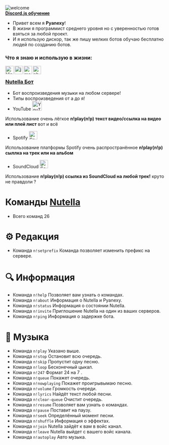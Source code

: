 ![welcome](https://i.imgur.com/6XHBC84.png) <br/>
**[Discord.js обучение](https://discord.gg/Xy5FnS5rNd)**


- Привет всем я **Pyanexy**!
- В жизни я программист среднего уровня но с уверенностью готов взяться за любой проект.
- И я использую дискор, так же пишу мелких ботов обучаю бесплатно людей по созданию ботов. <br />

### Что я знаю и использую в жизни:

<img align="left" alt="Visual Studio Code" width="26px" src="https://i.imgur.com/LwSdAlE.png" />
<img align="left" alt="js" width="26px" src="https://i.imgur.com/3u1wzwE.png" />
<img align="left" alt="mongodb" width="26px" src="https://imgur.com/xN5cFRr.png" /> 
<img align="left" alt="photoshop" width="26px" src="https://i.imgur.com/OC1RcS5.jpg" /> <br />

### **[Nutella Бот](https://discord.com/api/oauth2/authorize?client_id=938822820807467079&permissions=17216858176&scope=bot)** <br/>
- Бот воспроизведения музыки на любом сервере!
- Типы воспроизведения от а до я!
- YouTube <img aling="left" alt="YouTube" width="30px" src="https://www.freepnglogos.com/uploads/youtube-logo-hd-8.png" />

 Использование очень лёгкое **n!play(n!p) текст видео/ссылка на видео или плей лист** вот и всё
- Spotify <img aling="left" alt="Spotify" width="26px" src="https://www.freepnglogos.com/uploads/spotify-logo-png/spotify-icon-logo-transparent-vector-1.png" />

 Использование платформы Spotify очень распространённое **n!play(n!p) сыллка на трек или на альбом**
- SoundCloud <img aling="left" alt="SoundCloud" width="26px" src="https://www.freepnglogos.com/uploads/soundcloud-logo-png/soundcloud-logo-soundcloud-icon-logo-png-transparent-svg-vector-bie-supply-13.png" /> 

 Использование **n!play(n!p) ссылка из SoundCloud на любой трек!** круто не правдоли ?<br />

# **Команды [Nutella](https://discord.com/api/oauth2/authorize?client_id=938822820807467079&permissions=17216858176&scope=bot)** <br/>
- Всего команд 26 
 # ⚙ Редакция
- Команда `n!setprefix` Команда позволяет изменить префикс на сервере.
 # 🔍 Информация
- Команда `n!help` Позволяет вам узнать о командах.
- Команда `n!about` Информация о Nutella и Pyanexy.
- Команда `n!status` Информация о состоянии Nutella.
- Команда `n!invite` Приглошение Nutella на один из ваших серверов.
- Команда `n!ping` Информация о задержке бота.

 # 🎵 Музыка
- Команда `n!play` Указано выше.
- Команда `n!stop` Остановит всю очередь.
- Команда `n!skip` Пропустит одну песню.
- Команда `n!loop` Бесконечный цыкал.
- Команда `n!247` Формат 24 на 7 .
- Команда `n!queue` Покажет очередь.
- Команда `n!nowplaying` Покажет проигрывымаю песню.
- Команда `n!volume` Громкость очереди.
- Команда `n!lyrics` Найдёт текст любой песни.
- Команда `n!clear-queue` Очистит очередь.
- Команда `n!resume` Позволяет вам узнать о командах.
- Команда `n!pause` Поставит на паузу.
- Команда `n!seek` Определённый момент песни.
- Команда `n!shuffle` Информация о эффектах.
- Команда `n!join` Nutella зайдёт к вам в войс канал.
- Команда `n!leave` Nutella выйдет с вашего войс канала.
- Команда `n!autoplay` Авто музыка.
<br />
